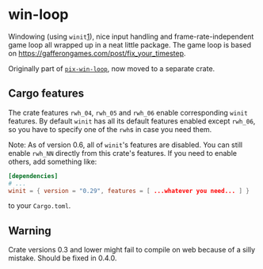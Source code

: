 # win-loop

Windowing (using `winit`[1]), nice input handling and frame-rate-independent game loop all wrapped up in a neat little package.
The game loop is based on <https://gafferongames.com/post/fix_your_timestep>.

Originally part of [`pix-win-loop`][2], now moved to a separate crate.

## Cargo features

The crate features `rwh_04`, `rwh_05` and `rwh_06` enable corresponding `winit` features.
By default `winit` has all its default features enabled except `rwh_06`, so you have to specify one of the `rwh`s in case you need them.

Note:
As of version 0.6, all of `winit`'s features are disabled.
You can still enable `rwh_NN` directly from this crate's features. If you need to enable others, add something like:

```toml
[dependencies]
# ...
winit = { version = "0.29", features = [ ...whatever you need... ] }
```

to your `Cargo.toml`.

## Warning

Crate versions 0.3 and lower might fail to compile on web because of a silly mistake. Should be fixed in 0.4.0.

[1]: https://crates.io/crates/winit
[2]: https://crates.io/crates/pix-win-loop
